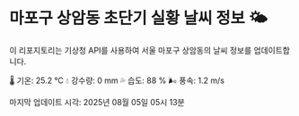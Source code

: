 
# 마포구 상암동 초단기 실황 날씨 정보 🌤️

이 리포지토리는 기상청 API를 사용하여 서울 마포구 상암동의 날씨 정보를 업데이트합니다. 

🌡️ 기온: 25.2 ℃
💧 강수량: 0 mm
💦 습도: 88 %
🌬️ 풍속: 1.2 m/s

마지막 업데이트 시각: 2025년 08월 05일 05시 13분    
